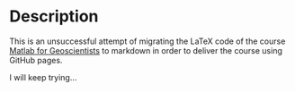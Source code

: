 # Description

This is an unsuccessful attempt of migrating the LaTeX code of the course [Matlab for Geoscientists](https://github.com/angelrodes/Matlab_for_Geoscientists) to markdown in order to deliver the course using GitHub pages.

I will keep trying...


